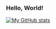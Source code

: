 ### Hello, World!

[![My GitHub stats](https://github-readme-stats.vercel.app/api?username=eunkyunghyun)](https://github.com/anuraghazra/github-readme-stats)
